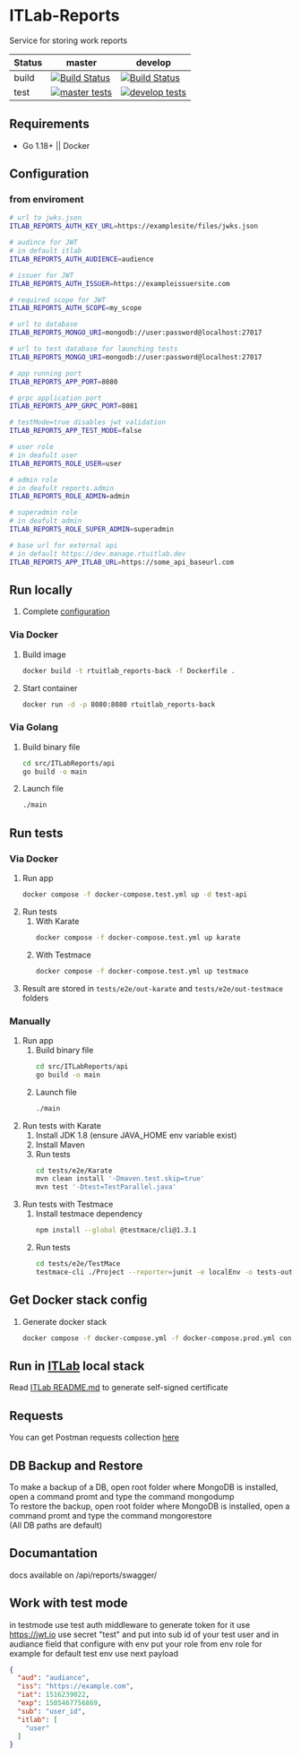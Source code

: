 # ITLab-Reports
Service for storing work reports

Status | master | develop
---|---|---
build | [![Build Status](https://dev.azure.com/rtuitlab/RTU%20IT%20Lab/_apis/build/status/ITLab-Reports?branchName=master)](https://dev.azure.com/rtuitlab/RTU%20IT%20Lab/_build/latest?definitionId=86&branchName=master) | [![Build Status](https://dev.azure.com/rtuitlab/RTU%20IT%20Lab/_apis/build/status/ITLab-Reports?branchName=develop)](https://dev.azure.com/rtuitlab/RTU%20IT%20Lab/_build/latest?definitionId=86&branchName=develop)
test | [![master tests](https://img.shields.io/azure-devops/tests/RTUITLab/RTU%20IT%20Lab/86/master?label=%20&style=plastic)](https://dev.azure.com/rtuitlab/RTU%20IT%20Lab/_build/latest?definitionId=86&branchName=master) | [![develop tests](https://img.shields.io/azure-devops/tests/RTUITLab/RTU%20IT%20Lab/86/develop?label=%20&style=plastic)](https://dev.azure.com/rtuitlab/RTU%20IT%20Lab/_build/latest?definitionId=86&branchName=develop)
## Requirements
- Go 1.18+ || Docker
## Configuration

### from enviroment
```bash
# url to jwks.json
ITLAB_REPORTS_AUTH_KEY_URL=https://examplesite/files/jwks.json

# audince for JWT
# in default itlab
ITLAB_REPORTS_AUTH_AUDIENCE=audience

# issuer for JWT  
ITLAB_REPORTS_AUTH_ISSUER=https://exampleissuersite.com

# required scope for JWT
ITLAB_REPORTS_AUTH_SCOPE=my_scope

# url to database
ITLAB_REPORTS_MONGO_URI=mongodb://user:password@localhost:27017

# url to test database for launching tests
ITLAB_REPORTS_MONGO_URI=mongodb://user:password@localhost:27017

# app running port 
ITLAB_REPORTS_APP_PORT=8080

# grpc application port
ITLAB_REPORTS_APP_GRPC_PORT=8081

# testMode=true disables jwt validation
ITLAB_REPORTS_APP_TEST_MODE=false

# user role
# in deafult user
ITLAB_REPORTS_ROLE_USER=user

# admin role
# in deafult reports.admin
ITLAB_REPORTS_ROLE_ADMIN=admin

# superadmin role
# in deafult admin
ITLAB_REPORTS_ROLE_SUPER_ADMIN=superadmin

# base url for external api
# in default https://dev.manage.rtuitlab.dev
ITLAB_REPORTS_APP_ITLAB_URL=https://some_api_baseurl.com
```

## Run locally
1. Complete [configuration](#configuration)
### Via Docker
1. Build image
    ```bash
    docker build -t rtuitlab_reports-back -f Dockerfile .
    ```
1. Start container
    ```bash
    docker run -d -p 8080:8080 rtuitlab_reports-back
    ```
### Via Golang
1. Build binary file
    ```bash
    cd src/ITLabReports/api
    go build -o main
    ```
1. Launch file
    ```bash
    ./main
    ```
## Run tests
### Via Docker
1. Run app
    ```bash
    docker compose -f docker-compose.test.yml up -d test-api
    ```
1. Run tests
    1. With Karate
        ```bash
        docker compose -f docker-compose.test.yml up karate
        ```
    1. With Testmace
        ```bash
        docker compose -f docker-compose.test.yml up testmace
        ```
1. Result are stored in `tests/e2e/out-karate` and `tests/e2e/out-testmace` folders
### Manually
1. Run app
    1. Build binary file
        ```bash
        cd src/ITLabReports/api
        go build -o main
        ```
    1. Launch file
        ```bash
        ./main
        ```
1. Run tests with Karate
    1. Install JDK 1.8 (ensure JAVA_HOME env variable exist)
    1. Install Maven
    1. Run tests
        ```bash
        cd tests/e2e/Karate
        mvn clean install '-Dmaven.test.skip=true'
        mvn test '-Dtest=TestParallel.java'
        ```
1. Run tests with Testmace
    1. Install testmace dependency
        ```bash
        npm install --global @testmace/cli@1.3.1
        ```
    1. Run tests
        ```bash
        cd tests/e2e/TestMace
        testmace-cli ./Project --reporter=junit -e localEnv -o tests-out
        ```
## Get Docker stack config
1. Generate docker stack
    ```bash
    docker compose -f docker-compose.yml -f docker-compose.prod.yml config
    ```
## Run in [ITLab](https://github.com/RTUITLab/ITLab) local stack
Read [ITLab README.md](https://github.com/RTUITLab/ITLab/blob/master/README.md) to generate self-signed certificate
## Requests
You can get Postman requests collection [here](https://www.getpostman.com/collections/4085657bcce140031d0c)
## DB Backup and Restore
To make a backup of a DB, open root folder where MongoDB is installed, open a command promt and type the command mongodump  
To restore the backup, open root folder where MongoDB is installed, open a command promt and type the command mongorestore  
(All DB paths are default)
## Documantation
docs available on /api/reports/swagger/

## Work with test mode


in testmode use test auth middleware
to generate token for it use https://jwt.io
use secret "test" and put into sub id of your test user
and in audiance field that configure with env put your role from env role for example for default test env use next payload

```json
{
  "aud": "audiance",
  "iss": "https://example.com",
  "iat": 1516239022,
  "exp": 1505467756869,
  "sub": "user_id",
  "itlab": [
    "user"
  ]
}
```
